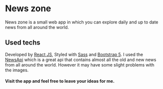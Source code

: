 # News zone

News zone is a small web app in which you can explore daily and up to date news from all around the world.

## Used techs

Developed by [React JS](https://www.reactjs.org/), Styled with [Sass](https://sass-lang.com/) and [Bootstrap 5](https://getbootstrap.com/docs/5.0/getting-started/introduction/).
I used the [NewsApi](https://newsapi.org/) which is a great api that contains almost all the old and new news from all around the world. However it may have some slight problems with the images.

#### Visit the app and feel free to leave your ideas for me.
